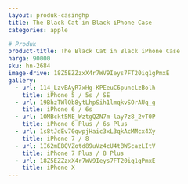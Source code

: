 ```yaml
---
layout: produk-casinghp
title: The Black Cat in Black iPhone Case
categories: apple

# Produk
product-title: The Black Cat in Black iPhone Case
harga: 90000
sku: hn-2684
image-drive: 18Z5EZZzxX4r7WV9Ieys7FT20iq1gPmxE
gallery:
  - url: 114_LzvBAyR7xHg-KPEeuC6puncLzBolh
    title: iPhone 5 / 5s / SE
  - url: 19BhzTWlQb8ytLhpSih1lmqkvSOrAUq_g
    title: iPhone 6 / 6s
  - url: 1OMBckt5NE_WztgQZN7m-lay7z8_2vT0P
    title: iPhone 6 Plus / 6s Plus
  - url: 1s8tJdEv70qwpjHaic3xL3qkAcMMcx4Xy
    title: iPhone 7 / 8
  - url: 1I62mEBQVZotd89uVz4cU4tBWScazLItV
    title: iPhone 7 Plus / 8 Plus
  - url: 18Z5EZZzxX4r7WV9Ieys7FT20iq1gPmxE
    title: iPhone X
---
```

